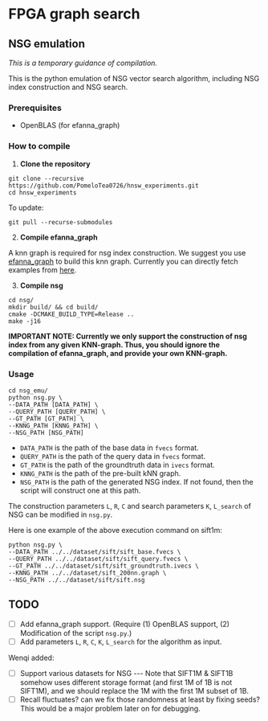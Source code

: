 # FPGA graph search


## NSG emulation

_This is a temporary guidance of compilation._

This is the python emulation of NSG vector search algorithm, including NSG index construction and NSG search.


### Prerequisites

* OpenBLAS (for efanna_graph)

### How to compile
1. **Clone the repository**
```shell
git clone --recursive https://github.com/PomeloTea0726/hnsw_experiments.git
cd hnsw_experiments
```

To update:

```
git pull --recurse-submodules
```

2. **Compile efanna_graph**

A knn graph is required for nsg index construction. We suggest you use [efanna\_graph](https://github.com/PomeloTea0726/efanna_graph) to build this knn graph. Currently you can directly fetch examples from [here](https://github.com/PomeloTea0726/nsg/#pre-built-knn-graph-and-nsg-index).

3. **Compile nsg**
```shell
cd nsg/
mkdir build/ && cd build/
cmake -DCMAKE_BUILD_TYPE=Release ..
make -j16
```

**IMPORTANT NOTE: Currently we only support the construction of nsg index from any given KNN-graph. Thus, you should ignore the compilation of efanna_graph, and provide your own KNN-graph.**

### Usage
```shell
cd nsg_emu/
python nsg.py \
--DATA_PATH [DATA_PATH] \
--QUERY_PATH [QUERY_PATH] \
--GT_PATH [GT_PATH] \
--KNNG_PATH [KNNG_PATH] \
--NSG_PATH [NSG_PATH]
```

* `DATA_PATH` is the path of the base data in `fvecs` format.
* `QUERY_PATH` is the path of the query data in `fvecs` format.
* `GT_PATH` is the path of the groundtruth data in `ivecs` format.
* `KNNG_PATH` is the path of the pre-built kNN graph.
* `NSG_PATH` is the path of the generated NSG index. If not found, then the script will construct one at this path.

The construction parameters `L`, `R`, `C` and search parameters `K`, `L_search` of NSG can be modified in `nsg.py`.

Here is one example of the above execution command on sift1m:
```shell
python nsg.py \
--DATA_PATH ../../dataset/sift/sift_base.fvecs \
--QUERY_PATH ../../dataset/sift/sift_query.fvecs \
--GT_PATH ../../dataset/sift/sift_groundtruth.ivecs \
--KNNG_PATH ../../dataset/sift_200nn.graph \
--NSG_PATH ../../dataset/sift/sift.nsg
```

## TODO

- [ ] Add efanna_graph support. (Require (1) OpenBLAS support, (2) Modification of the script `nsg.py`.)
- [ ] Add parameters `L`, `R`, `C`, `K`, `L_search` for the algorithm as input.

Wenqi added:

- [ ] Support various datasets for NSG --- Note that SIFT1M & SIFT1B somehow uses different storage format (and first 1M of 1B is not SIFT1M), and we should replace the 1M with the first 1M subset of 1B. 
- [ ] Recall fluctuates? can we fix those randomness at least by fixing seeds? This would be a major problem later on for debugging.   